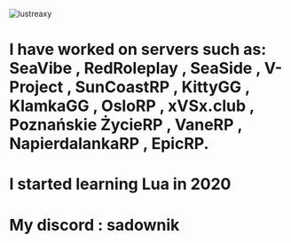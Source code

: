 
<p align="left"> <img src="https://komarev.com/ghpvc/?username=lustreaxy&label=Profile%20views&color=0e75b6&style=flat" alt="lustreaxy" /> </p>

# I have worked on servers such as: SeaVibe , RedRoleplay , SeaSide , V-Project , SunCoastRP , KittyGG , KlamkaGG , OsloRP , xVSx.club , Poznańskie ŻycieRP , VaneRP , NapierdalankaRP , EpicRP.

# I started learning Lua in 2020

# My discord : sadownik
